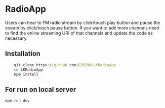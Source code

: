 # RadioApp
Users can hear to FM radio stream by click/touch play button and pause the stream by click/touch pause button. If you want to add more channels need to find the online streaming URI of that channels and update the code as necessary.

## Installation
```cmd
    git clone https://github.com/GIMZ98/LKRadioApp
    cd LKRadioApp
    npm install
```

## For run on local server
```cmd
npm run dev